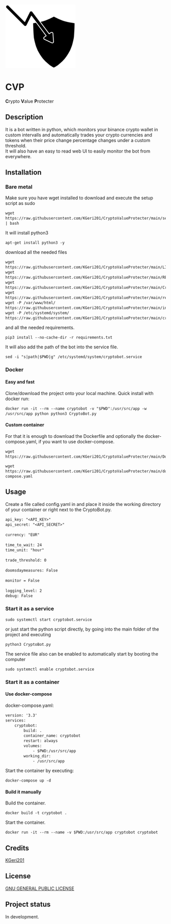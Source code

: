 <img src="CryptoValueProtecter.svg" alt="Crypto Value Protecter" height="200"/>  

# CVP
**C**rypto **V**alue **P**rotecter

## Description
It is a bot written in python, which monitors your binance crypto wallet in custom intervalls
and automatically trades your crypto currencies and tokens 
when their price change percentage changes under a custom threshold.  
It will also have an easy to read web UI to easily monitor the bot from everywhere.

## Installation
### Bare metal
Make sure you have wget installed to download and execute the setup script as sudo
```
wget https://raw.githubusercontent.com/KGeri201/CryptoValueProtecter/main/setup.sh | bash
```
It will install python3
```
apt-get install python3 -y
```
download all the needed files
```
wget https://raw.githubusercontent.com/KGeri201/CryptoValueProtecter/main/LICENSE
wget https://raw.githubusercontent.com/KGeri201/CryptoValueProtecter/main/README.md
wget https://raw.githubusercontent.com/KGeri201/CryptoValueProtecter/main/CryptoBot.py
wget https://raw.githubusercontent.com/KGeri201/CryptoValueProtecter/main/requirements.txt
wget -P /var/www/html/ https://raw.githubusercontent.com/KGeri201/CryptoValueProtecter/main/index.html
wget -P /etc/systemd/system/ https://raw.githubusercontent.com/KGeri201/CryptoValueProtecter/main/cryptobot.service
```
and all the needed requirements.
```
pip3 install --no-cache-dir -r requirements.txt
```
It will also add the path of the bot into the service file.
```
sed -i "s|path|$PWD|g" /etc/systemd/system/cryptobot.service
```
### Docker
#### Easy and fast
Clone/download the project onto your local machine.
Quick install with docker run:
```
docker run -it --rm --name cryptobot -v "$PWD":/usr/src/app -w /usr/src/app python python3 CryptoBot.py
```
#### Custom container
For that it is enough to download the Dockerfile and optionally the docker-compose.yaml, if you want to use docker-compose.
```
wget https://raw.githubusercontent.com/KGeri201/CryptoValueProtecter/main/Dockerfile
```
```
wget https://raw.githubusercontent.com/KGeri201/CryptoValueProtecter/main/docker-compose.yaml
```

## Usage
Create a file called config.yaml in and place it inside the working directory of your container or right next to the CryptoBot.py.
```
api_key: "<API_KEY>"
api_secret: "<API_SECRET>"

currency: "EUR"

time_to_wait: 24
time_unit: "hour"

trade_threshold: 0

doomsdaymeasures: False

monitor = False

logging_level: 2
debug: False
```
### Start it as a service
```
sudo systemctl start cryptobot.service
```
or just start the python script directly, by going into the main folder of the project and executing 
```
python3 CryptoBot.py
```
The service file also can be enabled to automatically start by booting the computer
```
sudo systemctl enable cryptobot.service
```
### Start it as a container
#### Use docker-compose
docker-compose.yaml:
```
version: '3.3'
services:
    cryptobot:
        build: .
        container_name: cryptobot
        restart: always
        volumes:
            - $PWD:/usr/src/app
        working_dir: 
            - /usr/src/app
```
Start the container by executing:
```
docker-compose up -d
```
#### Build it manually
Build the container.
```
docker build -t cryptobot .
```
Start the container.
```
docker run -it --rm --name -v $PWD:/usr/src/app cryptobot cryptobot
```

## Credits
[KGeri201](https://github.com/KGeri201)

## License
[GNU GENERAL PUBLIC LICENSE](LICENSE)

## Project status
In development.
